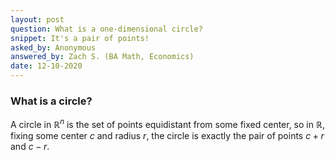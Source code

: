 ```yaml
---
layout: post
question: What is a one-dimensional circle?
snippet: It's a pair of points!
asked_by: Anonymous
answered_by: Zach S. (BA Math, Economics)
date: 12-10-2020
---
```


### What is a circle?

A circle in $\mathbb{R}^n$ is the set of points equidistant from some fixed center, so in $\mathbb{R}$, fixing some center $c$ and radius $r$, the circle is exactly the pair of points $c+r$ and $c-r$.